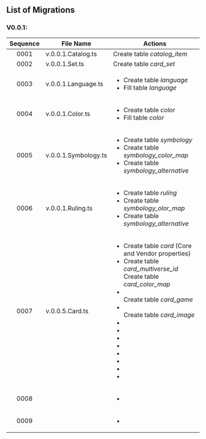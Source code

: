 ## List of Migrations
### V0.0.1:
| Sequence | File Name | Actions |
| :------: | --------- | ------- |
| 0001 | v.0.0.1.Catalog.ts | Create table _catalog_item_|
| 0002 | v.0.0.1.Set.ts| Create table _card_set_|
| 0003 | v.0.0.1.Language.ts| <ul><li>Create table _language_</li><li>Fill table _language_</li></ul>|
| 0004 | v.0.0.1.Color.ts| <ul><li>Create table _color_</li><li>Fill table _color_</li></ul>|
| 0005 | v.0.0.1.Symbology.ts| <ul><li>Create table _symbology_</li><li>Create table _symbology_color_map_</li><li>Create table _symbology_alternative_</li></ul>|
| 0006 | v.0.0.1.Ruling.ts| <ul><li>Create table _ruling_</li><li>Create table _symbology_olor_map_</li><li>Create table _symbology_alternative_</li></ul>|
| 0007 | v.0.0.5.Card.ts | <ul><li>Create table _card_ (Core and Vendor properties)</li><li>Create table _card_multiverse_id_</li>Create table _card_color_map_<li></li>Create table _card_game_<li></li>Create table _card_image_<li></li><li></li><li></li><li></li><li></li><li></li><li></li><li></li></ul>|
| 0008 | |<ul><li></li></ul>|
| 0009 | |<ul><li></li></ul>|

